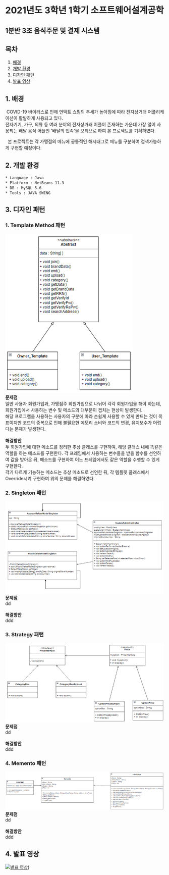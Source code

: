 # 2021년도 3학년 1학기 소프트웨어설계공학
<h2 align=left>1분반 3조 음식주문 및 결제 시스템</h2>

## 목차

1. [배경](#1-배경)
2. [개발 환경](#2-개발-환경)
3. [디자인 패턴](#3-디자인-패턴)
4. [발표 영상](#4-발표-영상)

## 1. 배경

&nbsp;COVID-19 바이러스로 인해 언택트 쇼핑의 추세가 높아짐에 따라 전자상거래 어플리케이션이 활발하게 사용되고 있다.</br> 전자기기, 가구, 의류 등 여러 분야의 전자상거래 어플이 존재하는 가운데 가장 많이 사용되는 배달 음식 어플인 '배달의 민족'을 모티브로 하여 본 프로젝트를 기획하였다.

&nbsp; 본 프로젝트는 각 가맹점의 메뉴에 공통적인 해시태그로 메뉴를 구분하여 검색가능하게 구현할 예정이다.

## 2. 개발 환경

```
* Language : Java
* Platform : NetBeans 11.3
* DB : MySQL 5.6
* Tools : JAVA SWING
```

## 3. 디자인 패턴

### 1. Template Method 패턴</br>
![차단바 인식](image/템플릿메소드.PNG)<br/>
**문제점**<br/>
일반 사용자 회원가입과, 가맹점주 회원가입으로 나뉘어 각각 회원가입을 해야 하는데, 회원가입에서 사용하는 변수 및 메소드의 대부분이 겹치는 현상이 발생한다.<br/>
해당 프로그램을 사용하는 사용자의 구분에 따라 손쉽게 사용할 수 있게 만드는 것이 목표이지만 코드의 중복으로 인해 불필요한 메모리 소비와 코드의 변경, 유지보수가 어렵다는 문제가 발생한다.<br/><br/>
**해결방안**<br/>
두 회원가입에 대한 메소드를 정리한 추상 클래스를 구현하여, 해당 클래스 내에 똑같은 역할을 하는 메소드를 구현한다. 각 프레임에서 사용하는 변수들을 받을 함수를 선언하여 값을 받아온 뒤, 메소드를 구현하여 어느 프레임에서도 같은 역할을 수행할 수 있게 구현한다.<br/>
각기 다르게 기능하는 메소드는 추상 메소드로 선언한 뒤, 각 템플릿 클래스에서 Override시켜 구현하여 위의 문제를 해결하였다.<br/>

### 2. Singleton 패턴</br>
![정지선 인식](image/싱글톤.PNG)<br/>
**문제점**<br/>
dd<br/><br/>
**해결방안**<br/>
ddd<br/>

### 3. Strategy 패턴</br>
![차선 인식](image/전략패턴.PNG)</br>
**문제점**<br/>
dd<br/><br/>
**해결방안**<br/>
ddd<br/>

### 4. Memento 패턴</br>
![정지표지판 인식](image/메멘토.PNG)<br/>
**문제점**<br/>
dd<br/><br/>
**해결방안**<br/>
ddd<br/>

## 4. 발표 영상

[![발표 영상](https://img.youtube.com/vi/yPWcp_Xn3TY/0.jpg)](https://youtu.be/yPWcp_Xn3TY))

